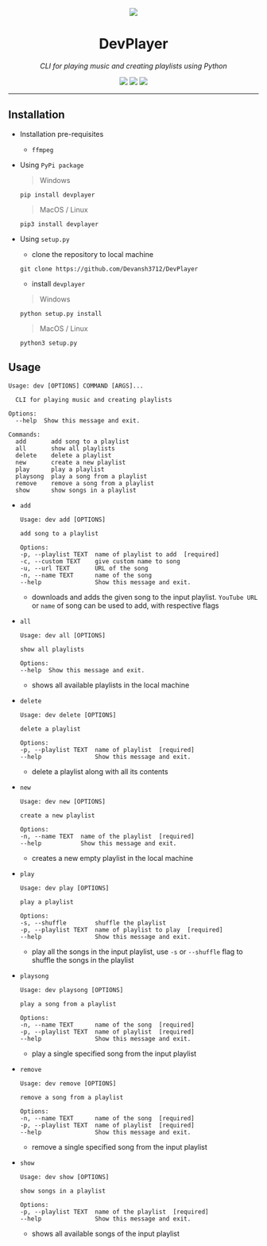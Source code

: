 <p align = "center">
    <a href = "https://github.com/Devansh3712/DevPlayer"><img src = "https://socialify.git.ci/Devansh3712/DevPlayer/image?forks=1&language=1&owner=1&pattern=Circuit%20Board&stargazers=1&theme=Dark"></a>
</p>

<h1 align = "center"> DevPlayer </h1>
<p align = "center"><i> CLI for playing music and creating playlists using Python </i></p>

<p align = "center">
    <a href = "https://www.python.org"><img src="https://img.shields.io/badge/python%20-%2314354C.svg?&style=for-the-badge&logo=python&logoColor=white"/></a>
    <a href = "./LICENSE"><img src = "https://img.shields.io/github/license/Devansh3712/PySQL?style=for-the-badge"></a>
    <a href = "https://pypi.org/project/pysql-cli/"><img src = "https://img.shields.io/badge/PyPi-0.1.2-blue?style=for-the-badge&logo=appveyor"></a>
</p>

---

## Installation

- Installation pre-requisites
    - `ffmpeg`

- Using `PyPi package`

    > Windows

    ```console
    pip install devplayer
    ```

    > MacOS / Linux

    ```console
    pip3 install devplayer
    ```

- Using `setup.py`
    - clone the repository to local machine

    ```console
    git clone https://github.com/Devansh3712/DevPlayer
    ```
    - install `devplayer`

    > Windows

    ```console
    python setup.py install
    ```

    > MacOS / Linux

    ```console
    python3 setup.py
    ```

## Usage

```
Usage: dev [OPTIONS] COMMAND [ARGS]...

  CLI for playing music and creating playlists

Options:
  --help  Show this message and exit.

Commands:
  add       add song to a playlist
  all       show all playlists
  delete    delete a playlist
  new       create a new playlist
  play      play a playlist
  playsong  play a song from a playlist
  remove    remove a song from a playlist
  show      show songs in a playlist
```

- `add`

    ```
    Usage: dev add [OPTIONS]

    add song to a playlist

    Options:
    -p, --playlist TEXT  name of playlist to add  [required]
    -c, --custom TEXT    give custom name to song
    -u, --url TEXT       URL of the song
    -n, --name TEXT      name of the song
    --help               Show this message and exit.
    ```

    - downloads and adds the given song to the input playlist. `YouTube URL` or `name` of song can be used to add, with respective flags

- `all`

    ```
    Usage: dev all [OPTIONS]

    show all playlists

    Options:
    --help  Show this message and exit.
    ```

    - shows all available playlists in the local machine

- `delete`

    ```
    Usage: dev delete [OPTIONS]

    delete a playlist

    Options:
    -p, --playlist TEXT  name of playlist  [required]
    --help               Show this message and exit.
    ```

    - delete a playlist along with all its contents

- `new`

    ```
    Usage: dev new [OPTIONS]

    create a new playlist

    Options:
    -n, --name TEXT  name of the playlist  [required]
    --help           Show this message and exit.
    ```

    - creates a new empty playlist in the local machine

- `play`

    ```
    Usage: dev play [OPTIONS]

    play a playlist

    Options:
    -s, --shuffle        shuffle the playlist
    -p, --playlist TEXT  name of playlist to play  [required]
    --help               Show this message and exit.
    ```

    - play all the songs in the input playlist, use `-s` or `--shuffle` flag to shuffle the songs in the playlist

- `playsong`

    ```
    Usage: dev playsong [OPTIONS]

    play a song from a playlist

    Options:
    -n, --name TEXT      name of the song  [required]
    -p, --playlist TEXT  name of playlist  [required]
    --help               Show this message and exit.
    ```

    - play a single specified song from the input playlist

- `remove`

    ```
    Usage: dev remove [OPTIONS]

    remove a song from a playlist

    Options:
    -n, --name TEXT      name of the song  [required]
    -p, --playlist TEXT  name of playlist  [required]
    --help               Show this message and exit.
    ```

    - remove a single specified song from the input playlist

- `show`

    ```
    Usage: dev show [OPTIONS]

    show songs in a playlist

    Options:
    -p, --playlist TEXT  name of the playlist  [required]
    --help               Show this message and exit.
    ```

    - shows all available songs of the input playlist

